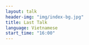 ```yaml
---
layout: talk
header-img: "img/index-bg.jpg"
title: Last Talk
language: Vietnamese
start_time: "16:00"
---
```

